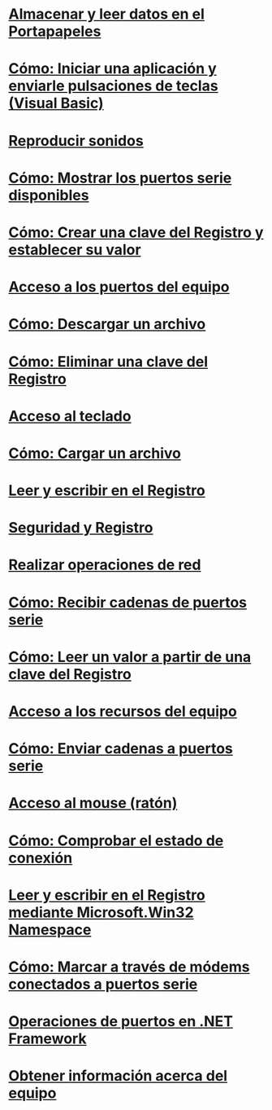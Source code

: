 # [Almacenar y leer datos en el Portapapeles](storing-data-to-and-reading-from-the-clipboard.md)
# [Cómo: Iniciar una aplicación y enviarle pulsaciones de teclas (Visual Basic)](how-to-start-an-application-and-send-it-keystrokes.md)
# [Reproducir sonidos](playing-sounds.md)
# [Cómo: Mostrar los puertos serie disponibles](how-to-show-available-serial-ports.md)
# [Cómo: Crear una clave del Registro y establecer su valor](how-to-create-a-registry-key-and-set-its-value.md)
# [Acceso a los puertos del equipo](accessing-the-computer-s-ports.md)
# [Cómo: Descargar un archivo](how-to-download-a-file.md)
# [Cómo: Eliminar una clave del Registro](how-to-delete-a-registry-key.md)
# [Acceso al teclado](accessing-the-keyboard.md)
# [Cómo: Cargar un archivo](how-to-upload-a-file.md)
# [Leer y escribir en el Registro](reading-from-and-writing-to-the-registry.md)
# [Seguridad y Registro](security-and-the-registry.md)
# [Realizar operaciones de red](performing-network-operations.md)
# [Cómo: Recibir cadenas de puertos serie](how-to-receive-strings-from-serial-ports.md)
# [Cómo: Leer un valor a partir de una clave del Registro](how-to-read-a-value-from-a-registry-key.md)
# [Acceso a los recursos del equipo](index.md)
# [Cómo: Enviar cadenas a puertos serie](how-to-send-strings-to-serial-ports.md)
# [Acceso al mouse (ratón)](accessing-the-mouse.md)
# [Cómo: Comprobar el estado de conexión](how-to-check-connection-status.md)
# [Leer y escribir en el Registro mediante Microsoft.Win32 Namespace](reading-from-and-writing-to-the-registry-using-the-microsoft-win32-namespace.md)
# [Cómo: Marcar a través de módems conectados a puertos serie](how-to-dial-modems-attached-to-serial-ports.md)
# [Operaciones de puertos en .NET Framework](port-operations-in-the-net-framework.md)
# [Obtener información acerca del equipo](getting-information-about-the-computer.md)
